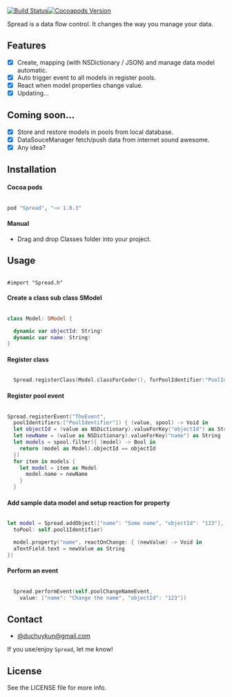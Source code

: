 [![Build Status](https://travis-ci.org/huyphams/Spread.svg)](https://travis-ci.org/huyphams/Spread)[![Cocoapods Version](https://cocoapod-badges.herokuapp.com/v/Spread/badge.png)](http://cocoapods.org/?q=spread)


Spread is a data flow control. It changes the way you manage your data.

## Features

- [x] Create, mapping (with NSDictionary / JSON) and manage data model automatic.
- [x] Auto trigger event to all models in register pools.
- [x] React when model properties change value.
- [x] Updating...

## Coming soon...

- [x] Store and restore models in pools from local database.
- [x] DataSouceManager fetch/push data from internet sound awesome.
- [x] Any idea?

## Installation

#### Cocoa pods

```ruby

pod "Spread", "~> 1.0.3"

```

#### Manual

 - Drag and drop Classes folder into your project.

## Usage


```objc

#import "Spread.h"

```

#### Create a class sub class SModel

```swift

class Model: SModel {

  dynamic var objectId: String!
  dynamic var name: String!
}

```
#### Register class

```swift

  Spread.registerClass(Model.classForCoder(), forPoolIdentifier:"PoolIdentifier")

```

#### Register pool event

```swift

Spread.registerEvent("TheEvent",
  poolIdentifiers:["PoolIdentifier"]) { (value, spool) -> Void in
  let objectId = (value as NSDictionary).valueForKey("objectId") as String
  let newName = (value as NSDictionary).valueForKey("name") as String
  let models = spool.filter({ (model) -> Bool in
    return (model as Model).objectId == objectId
  })
  for item in models {
    let model = item as Model
      model.name = newName
    }
  }

```

#### Add sample data model and setup reaction for property

```swift

let model = Spread.addObject(["name": "Some name", "objectId": "123"],
  toPool: self.pool1Identifier)

  model.property("name", reactOnChange: { (newValue) -> Void in
  aTextField.text = newValue as String
})

```

#### Perform an event

```swift

  Spread.performEvent(self.poolChangeNameEvent,
    value: ["name": "Change the name", "objectId": "123"])

```

## Contact

- [@duchuykun@gmail.com](http://facebook.com/huyphams)

If you use/enjoy `Spread`, let me know!

## License

See the LICENSE file for more info.

